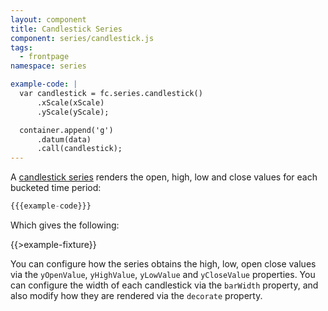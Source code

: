 ```yaml
---
layout: component
title: Candlestick Series
component: series/candlestick.js
tags:
  - frontpage
namespace: series

example-code: |
  var candlestick = fc.series.candlestick()
      .xScale(xScale)
      .yScale(yScale);

  container.append('g')
      .datum(data)
      .call(candlestick);
---
```


A [candlestick series](http://en.wikipedia.org/wiki/Candlestick_chart) renders the open, high, low and close values for each bucketed time period:

```js
{{{example-code}}}
```

Which gives the following:

{{>example-fixture}}

You can configure how the series obtains the high, low, open close values via the `yOpenValue`, `yHighValue`, `yLowValue` and `yCloseValue` properties. You can configure the width of each candlestick via the `barWidth` property, and also modify how they are rendered via the `decorate` property.


